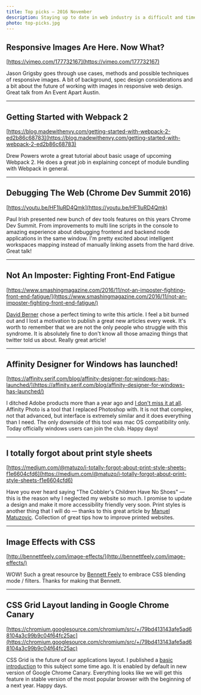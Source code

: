 ```yaml
---
title: Top picks — 2016 November
description: Staying up to date in web industry is a difficult and time consuming task. I would like to share with you my top finds from the past month.
photo: top-picks.jpg
---
```


## Responsive Images Are Here. Now What?

[https://vimeo.com/177732167](https://vimeo.com/177732167)

Jason Grigsby goes through use cases, methods and possible techniques of responsive images. A bit of background, spec design considerations and a bit about the future of working with images in responsive web design. Great talk from An Event Apart Austin.

- - -

## Getting Started with Webpack 2

[https://blog.madewithenvy.com/getting-started-with-webpack-2-ed2b86c68783](https://blog.madewithenvy.com/getting-started-with-webpack-2-ed2b86c68783)

Drew Powers wrote a great tutorial about basic usage of upcoming Webpack 2. He does a great job in explaining concept of module bundling with Webpack in general.

- - -

## Debugging The Web (Chrome Dev Summit 2016)

[https://youtu.be/HF1luRD4Qmk](https://youtu.be/HF1luRD4Qmk)

Paul Irish presented new bunch of dev tools features on this years Chrome Dev Summit. From improvements to multi line scripts in the console to amazing experience about debugging frontend and backend node applications in the same window. I'm pretty excited about intelligent workspaces mapping instead of manually linking assets from the hard drive. Great talk!

- - -

## Not An Imposter: Fighting Front-End Fatigue

[https://www.smashingmagazine.com/2016/11/not-an-imposter-fighting-front-end-fatigue/](https://www.smashingmagazine.com/2016/11/not-an-imposter-fighting-front-end-fatigue/)

[David Berner](https://twitter.com/DaveOrDead) chose a perfect timing to write this article. I feel a bit burned out and I lost a motivation to publish a great new articles every week. It's worth to remember that we are not the only people who struggle with this syndrome. It is absolutely fine to don't know all those amazing things that twitter told us about. Really great article!

- - -

## Affinity Designer for Windows has launched!

[https://affinity.serif.com/blog/affinity-designer-for-windows-has-launched/](https://affinity.serif.com/blog/affinity-designer-for-windows-has-launched/)

I ditched Adobe products more than a year ago and [I don't miss it at all](https://pawelgrzybek.com/i-wont-miss-you-adobe/). Affinity Photo is a tool that I replaced Photoshop with. It is not that complex, not that advanced, but interface is extremely similar and it does everything than I need. The only downside of this tool was mac OS compatibility only. Today officially windows users can join the club. Happy days!

- - -

## I totally forgot about print style sheets

[https://medium.com/@matuzo/i-totally-forgot-about-print-style-sheets-f1e6604cfd6](https://medium.com/@matuzo/i-totally-forgot-about-print-style-sheets-f1e6604cfd6)

Have you ever heard saying "The Cobbler's Children Have No Shoes" — this is the reason why I neglected my website so much. I promise to update a design and make it more accessibility friendly very soon. Print styles is another thing that I will do — thanks to this great article by [Manuel Matuzovic](https://twitter.com/mmatuzo). Collection of great tips how to improve printed websites.

- - -

## Image Effects with CSS

[http://bennettfeely.com/image-effects/](http://bennettfeely.com/image-effects/)

WOW! Such a great resource by [Bennett Feely](https://twitter.com/bennettfeely) to embrace CSS blending mode / filters. Thanks for making that Bennett.

- - -

## CSS Grid Layout landing in Google Chrome Canary

[https://chromium.googlesource.com/chromium/src/+/79bd413143afe5ad68104a3c99b9c04f64fc25ac](https://chromium.googlesource.com/chromium/src/+/79bd413143afe5ad68104a3c99b9c04f64fc25ac)

CSS Grid is the future of our applications layout. I published a [basic introduction](https://pawelgrzybek.com/lets-get-into-the-basics-of-css-grid-layout-model/) to this subject some time ago. It is enabled by default in new version of Google Chrome Canary. Everything looks like we will get this feature in stable version of the most popular browser with the beginning of a next year. Happy days.
